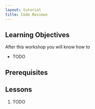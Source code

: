 ```yaml
---
layout: tutorial
title: Code Reviews
---
```


## Learning Objectives

After this workshop you will know how to

* TODO

## Prerequisites


## Lessons

1. TODO
